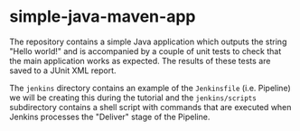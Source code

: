 # simple-java-maven-app

The repository contains a simple Java application which outputs the string
"Hello world!" and is accompanied by a couple of unit tests to check that the
main application works as expected. The results of these tests are saved to a
JUnit XML report.

The `jenkins` directory contains an example of the `Jenkinsfile` (i.e. Pipeline)
we will be creating this during the tutorial and the `jenkins/scripts` subdirectory
contains a shell script with commands that are executed when Jenkins processes
the "Deliver" stage of the Pipeline.
